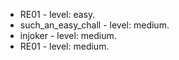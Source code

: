 - RE01 - level: easy.
- such_an_easy_chall - level: medium.
- injoker - level: medium.
- RE01 - level: medium.